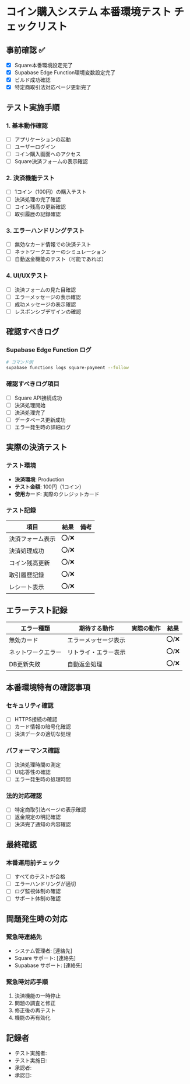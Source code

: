 # コイン購入システム 本番環境テスト チェックリスト

## 事前確認 ✅
- [x] Square本番環境設定完了
- [x] Supabase Edge Function環境変数設定完了
- [x] ビルド成功確認
- [x] 特定商取引法対応ページ更新完了

## テスト実施手順

### 1. 基本動作確認
- [ ] アプリケーションの起動
- [ ] ユーザーログイン
- [ ] コイン購入画面へのアクセス
- [ ] Square決済フォームの表示確認

### 2. 決済機能テスト
- [ ] 1コイン（100円）の購入テスト
- [ ] 決済処理の完了確認
- [ ] コイン残高の更新確認
- [ ] 取引履歴の記録確認

### 3. エラーハンドリングテスト
- [ ] 無効なカード情報での決済テスト
- [ ] ネットワークエラーのシミュレーション
- [ ] 自動返金機能のテスト（可能であれば）

### 4. UI/UXテスト
- [ ] 決済フォームの見た目確認
- [ ] エラーメッセージの表示確認
- [ ] 成功メッセージの表示確認
- [ ] レスポンシブデザインの確認

## 確認すべきログ

### Supabase Edge Function ログ
```bash
# コマンド例
supabase functions logs square-payment --follow
```

### 確認すべきログ項目
- [ ] Square API接続成功
- [ ] 決済処理開始
- [ ] 決済処理完了
- [ ] データベース更新成功
- [ ] エラー発生時の詳細ログ

## 実際の決済テスト

### テスト環境
- **決済環境**: Production
- **テスト金額**: 100円（1コイン）
- **使用カード**: 実際のクレジットカード

### テスト記録
| 項目 | 結果 | 備考 |
|------|------|------|
| 決済フォーム表示 | ⭕/❌ | |
| 決済処理成功 | ⭕/❌ | |
| コイン残高更新 | ⭕/❌ | |
| 取引履歴記録 | ⭕/❌ | |
| レシート表示 | ⭕/❌ | |

## エラーテスト記録
| エラー種類 | 期待する動作 | 実際の動作 | 結果 |
|-----------|-------------|-----------|------|
| 無効カード | エラーメッセージ表示 | | ⭕/❌ |
| ネットワークエラー | リトライ・エラー表示 | | ⭕/❌ |
| DB更新失敗 | 自動返金処理 | | ⭕/❌ |

## 本番環境特有の確認事項

### セキュリティ確認
- [ ] HTTPS接続の確認
- [ ] カード情報の暗号化確認
- [ ] 決済データの適切な処理

### パフォーマンス確認
- [ ] 決済処理時間の測定
- [ ] UI応答性の確認
- [ ] エラー発生時の処理時間

### 法的対応確認
- [ ] 特定商取引法ページの表示確認
- [ ] 返金規定の明記確認
- [ ] 決済完了通知の内容確認

## 最終確認

### 本番運用前チェック
- [ ] すべてのテストが合格
- [ ] エラーハンドリングが適切
- [ ] ログ監視体制の確認
- [ ] サポート体制の確認

## 問題発生時の対応

### 緊急時連絡先
- システム管理者: [連絡先]
- Square サポート: [連絡先]
- Supabase サポート: [連絡先]

### 緊急時対応手順
1. 決済機能の一時停止
2. 問題の調査と修正
3. 修正後の再テスト
4. 機能の再有効化

## 記録者
- テスト実施者: 
- テスト実施日: 
- 承認者: 
- 承認日: 